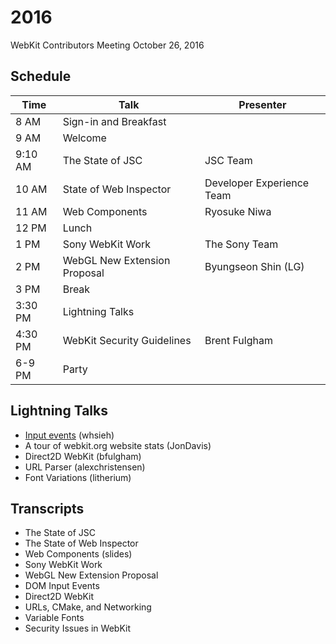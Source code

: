 # 2016

WebKit Contributors Meeting October 26, 2016

## Schedule

|      Time        |                Talk               |         Presenter         |
| ---------------- | --------------------------------- | ------------------------- |
| 8 AM             | Sign-in and Breakfast             |                           |
| 9 AM             | Welcome                           |                           |
| 9:10 AM          | The State of JSC                  | JSC Team                  |
| 10 AM            | State of Web Inspector            | Developer Experience Team |
| 11 AM            | Web Components                    | Ryosuke Niwa              |
| 12 PM            | Lunch                             |                           |
| 1 PM             | Sony WebKit Work                  | The Sony Team             |
| 2 PM             | WebGL New Extension Proposal      | Byungseon Shin (LG)       |
| 3 PM             | Break                             |                           |
| 3:30 PM          | Lightning Talks                   |                           |
| 4:30 PM          | WebKit Security Guidelines        | Brent Fulgham             |
| 6-9 PM           | Party                             |                           |

## Lightning Talks

* [Input events](​https://w3c.github.io/input-events/index.html) (whsieh)
* A tour of webkit.org website stats (JonDavis)
* Direct2D WebKit (bfulgham)
* URL Parser (alexchristensen)
* Font Variations (litherium)

## Transcripts

* The State of JSC
* The State of Web Inspector
* Web Components (​slides)
* Sony WebKit Work
* WebGL New Extension Proposal
* DOM Input Events
* Direct2D WebKit
* URLs, CMake, and Networking
* Variable Fonts
* Security Issues in WebKit
